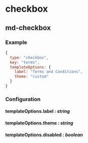 # checkbox
## md-checkbox

### Example

```javascript
{
  type: "checkbox",
  key: "terms",
  templateOptions: {
    label: "Terms and Conditions",
    theme: "custom"
  }
}
```

### Configuration

#### templateOptions.label _: string_

#### templateOptions.theme _: string_

#### templateOptions.disabled _: boolean_
